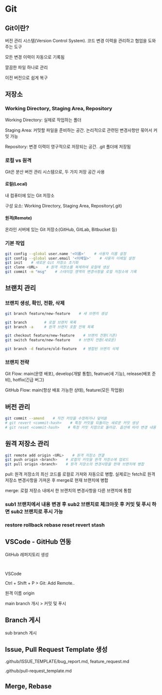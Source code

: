 # Git

## Git이란?

버전 관리 시스템(Version Control System). 코드 변경 이력을 관리하고 협업을 도와주는 도구

모든 변경 이력이 자동으로 기록됨

깔끔한 파일 하나로 관리

이전 버전으로 쉽게 복구

## 저장소

### Working Directory, Staging Area, Repository

Working Directory: 실제로 작업하는 폴더

Staging Area: 커밋할 파일을 준비하는 공간. 논리적으로 관련된 변경사항만 묶어서 커밋 가능

Repository: 변경 이력이 영구적으로 저장되는 공간. .git 폴더에 저장됨

### 로컬 vs 원격

Git은 분산 버전 관리 시스템으로, 두 가지 저장 공간 사용

#### 로컬(Local)

내 컴퓨터에 있는 Git 저장소

구성 요소: Working Directory, Staging Area, Repository(.git)

#### 원격(Remote)

온라인 서버에 있는 Git 저장소(GitHub, GitLab, Bitbucket 등)

### 기본 작업

```bash
git config --global user.name '<이름>'    # 사용자 이름 설정
git config --global user.email '<이메일>'    # 사용자 이메일 설정
git init    # 새로운 Git 저장소 초기화
git clone <URL>    # 원격 저장소를 복제하여 로컬에 생성
git commit -m "msg"    # 스테이징 영역의 변경사항을 로컬 저장소에 기록
```

## 브랜치 관리

### 브랜치 생성, 확인, 전환, 삭제

```bash
git branch feature/new-feature    # 새 브랜치 생성

git branch        # 로컬 브랜치 목록
git branch -a     # 원격 브랜치 포함 전체 목록

git checkout feature/new-feature    # 브랜치 전환(기존)
git switch feature/new-feature    # 브랜치 전환(새로운)

git branch -d feature/old-feature   # 병합된 브랜치 삭제
```

<!-- ### 브랜치 복원

```bash
git commit -m "A"
git commit -m "B"
git commit -m "C"  # 현재 위치

# restore를 쓰면
git restore --source=HEAD~2 file.txt
# → 커밋 A의 file.txt 내용을 "복사"해서 작업 디렉토리에 붙여넣기
# → 커밋 히스토리는 그대로 (B, C 커밋은 그대로 존재)
# → 새로 커밋하면 D 커밋이 생김
``` -->

### 브랜치 전략

Git Flow: main(운영 배포), develop(개발 통합), featrue(새 기능), release(배포 준비), hotfix(긴급 버그)

GitHub Flow: main(항상 배포 가능한 상태), feature(모든 작업용)

## 버전 관리

```bash
git commit --amend    # 직전 커밋을 수정하거나 덮어씀
# git revert <commit-hash>    # 특정 커밋을 되돌리는 새로운 커밋 생성
# git reset <commit-hash>    # 특정 커밋 지점으로 돌아감. 옵션에 따라 변경 내용 유지 또는 삭제
```

## 원격 저장소 관리

```bash
git remote add origin <URL>    # 원격 저장소 연결
git push origin <branch>    # 로컬의 커밋을 원격 저장소에 업로드
git pull origin <branch>    # 원격 저장소의 변경사항을 현재 브랜치에 병합
```

pull: 원격 저장소의 최신 코드를 로컬로 가져와 자동으로 병합. 실제로는 fetch로 원격 저장소 변경사항을 가져온 후 merge로 현재 브랜치에 병합

merge: 로컬 저장소 내에서 한 브랜치의 변경사항을 다른 브랜치에 통합

### sub1 브랜치에서 내용 변경 후 sub2 브랜치로 체크아웃 후 커밋 및 푸시 하면 sub2 브랜치로 푸시 가능

### restore rollback rebase reset revert stash

## VSCode - GitHub 연동

GitHub 레퍼지토리 생성

<br>

VSCode

Ctrl + Shift + P > Git: Add Remote..

원격 이름 origin

main branch 개시 > 커밋 및 푸시

## Branch 게시

sub branch 게시

## Issue, Pull Request Template 생성

.github/ISSUE_TEMPLATE/bug_report.md, feature_request.md

.github/pull-request_template.md

## Merge, Rebase

